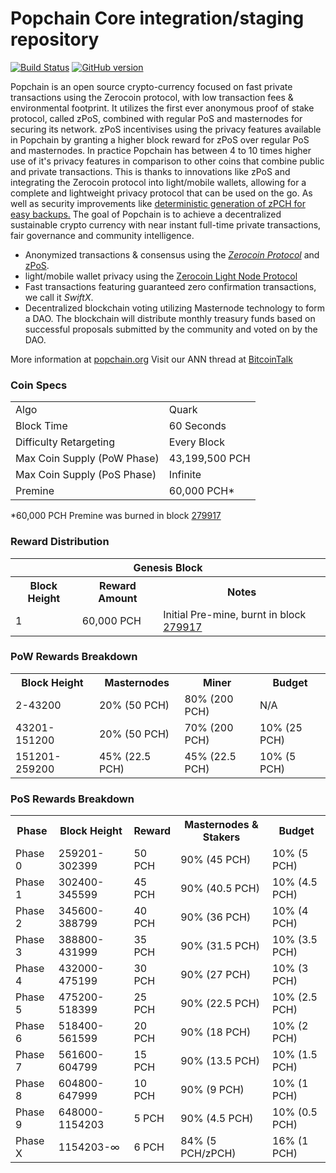 Popchain Core integration/staging repository
=====================================

[![Build Status](https://travis-ci.org/POPCHAIN-Project/POPCHAIN.svg?branch=master)](https://travis-ci.org/POPCHAIN-Project/POPCHAIN) [![GitHub version](https://badge.fury.io/gh/POPCHAIN-Project%2FPOPCHAIN.svg)](https://badge.fury.io/gh/POPCHAIN-Project%2FPOPCHAIN)

Popchain is an open source crypto-currency focused on fast private transactions using the Zerocoin protocol, with low transaction fees & environmental footprint.  It utilizes the first ever anonymous proof of stake protocol, called zPoS, combined with regular PoS and masternodes for securing its network. zPoS incentivises using the privacy features available in Popchain by granting a higher block reward for zPoS over regular PoS and masternodes. In practice Popchain has between 4 to 10 times higher use of it's privacy features in comparison to other coins that combine public and private transactions. This is thanks to innovations like zPoS and integrating the Zerocoin protocol into light/mobile wallets, allowing for a complete and lightweight privacy protocol that can be used on the go. As well as security improvements like [deterministic generation of zPCH for easy backups.](https://www.reddit.com/r/popchain/comments/8gbjf7/how_to_use_deterministic_zerocoin_generation/)
The goal of Popchain is to achieve a decentralized sustainable crypto currency with near instant full-time private transactions, fair governance and community intelligence.
- Anonymized transactions & consensus using the [_Zerocoin Protocol_](http://www.popchain.org/zpch) and [zPoS](https://popchain.org/zpos/).
- light/mobile wallet privacy using the [Zerocoin Light Node Protocol](https://popchain.org/wp-content/uploads/2018/11/Zerocoin_Light_Node_Protocol.pdf)
- Fast transactions featuring guaranteed zero confirmation transactions, we call it _SwiftX_.
- Decentralized blockchain voting utilizing Masternode technology to form a DAO. The blockchain will distribute monthly treasury funds based on successful proposals submitted by the community and voted on by the DAO.

More information at [popchain.org](http://www.popchain.org) Visit our ANN thread at [BitcoinTalk](http://www.bitcointalk.org/index.php?topic=1262920)

### Coin Specs
<table>
<tr><td>Algo</td><td>Quark</td></tr>
<tr><td>Block Time</td><td>60 Seconds</td></tr>
<tr><td>Difficulty Retargeting</td><td>Every Block</td></tr>
<tr><td>Max Coin Supply (PoW Phase)</td><td>43,199,500 PCH</td></tr>
<tr><td>Max Coin Supply (PoS Phase)</td><td>Infinite</td></tr>
<tr><td>Premine</td><td>60,000 PCH*</td></tr>
</table>

*60,000 PCH Premine was burned in block [279917](http://www.presstab.pw/phpexplorer/POPCHAIN/block.php?blockhash=206d9cfe859798a0b0898ab00d7300be94de0f5469bb446cecb41c3e173a57e0)

### Reward Distribution

<table>
<th colspan=4>Genesis Block</th>
<tr><th>Block Height</th><th>Reward Amount</th><th>Notes</th></tr>
<tr><td>1</td><td>60,000 PCH</td><td>Initial Pre-mine, burnt in block <a href="http://www.presstab.pw/phpexplorer/POPCHAIN/block.php?blockhash=206d9cfe859798a0b0898ab00d7300be94de0f5469bb446cecb41c3e173a57e0">279917</a></td></tr>
</table>

### PoW Rewards Breakdown

<table>
<th>Block Height</th><th>Masternodes</th><th>Miner</th><th>Budget</th>
<tr><td>2-43200</td><td>20% (50 PCH)</td><td>80% (200 PCH)</td><td>N/A</td></tr>
<tr><td>43201-151200</td><td>20% (50 PCH)</td><td>70% (200 PCH)</td><td>10% (25 PCH)</td></tr>
<tr><td>151201-259200</td><td>45% (22.5 PCH)</td><td>45% (22.5 PCH)</td><td>10% (5 PCH)</td></tr>
</table>

### PoS Rewards Breakdown

<table>
<th>Phase</th><th>Block Height</th><th>Reward</th><th>Masternodes & Stakers</th><th>Budget</th>
<tr><td>Phase 0</td><td>259201-302399</td><td>50 PCH</td><td>90% (45 PCH)</td><td>10% (5 PCH)</td></tr>
<tr><td>Phase 1</td><td>302400-345599</td><td>45 PCH</td><td>90% (40.5 PCH)</td><td>10% (4.5 PCH)</td></tr>
<tr><td>Phase 2</td><td>345600-388799</td><td>40 PCH</td><td>90% (36 PCH)</td><td>10% (4 PCH)</td></tr>
<tr><td>Phase 3</td><td>388800-431999</td><td>35 PCH</td><td>90% (31.5 PCH)</td><td>10% (3.5 PCH)</td></tr>
<tr><td>Phase 4</td><td>432000-475199</td><td>30 PCH</td><td>90% (27 PCH)</td><td>10% (3 PCH)</td></tr>
<tr><td>Phase 5</td><td>475200-518399</td><td>25 PCH</td><td>90% (22.5 PCH)</td><td>10% (2.5 PCH)</td></tr>
<tr><td>Phase 6</td><td>518400-561599</td><td>20 PCH</td><td>90% (18 PCH)</td><td>10% (2 PCH)</td></tr>
<tr><td>Phase 7</td><td>561600-604799</td><td>15 PCH</td><td>90% (13.5 PCH)</td><td>10% (1.5 PCH)</td></tr>
<tr><td>Phase 8</td><td>604800-647999</td><td>10 PCH</td><td>90% (9 PCH)</td><td>10% (1 PCH)</td></tr>
<tr><td>Phase 9</td><td>648000-1154203</td><td>5 PCH</td><td>90% (4.5 PCH)</td><td>10% (0.5 PCH)</td></tr>
<tr><td>Phase X</td><td>1154203-∞</td><td>6 PCH</td><td>84% (5 PCH/zPCH)</td><td>16% (1 PCH)</td></tr>
</table>
